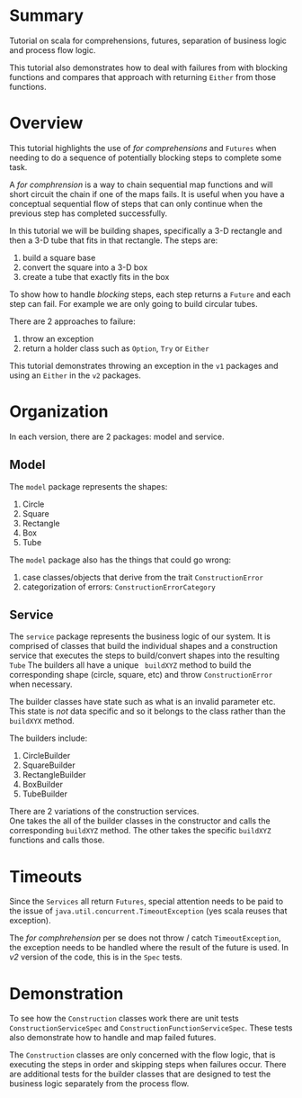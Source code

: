 # Summary
Tutorial on scala for comprehensions, futures, separation of business logic and process flow logic.

This tutorial also demonstrates how to deal with failures from with blocking functions and compares that approach with returning ```Either``` from those functions.

# Overview
This tutorial highlights the use of _for comprehensions_ and ```Futures``` when needing to do a sequence of potentially blocking steps to complete some task.

A _for comphrension_ is a way to chain sequential map functions and will short circuit the chain if one of the maps fails.  It is useful when you have a conceptual sequential flow of steps that can only continue when the previous step has completed successfully. 

In this tutorial we will be building shapes, specifically a 3-D rectangle and then a 3-D tube that fits in that rectangle.  The steps are:
1. build a square base
1. convert the square into a 3-D box
1. create a tube that exactly fits in the box

To show how to handle _blocking_ steps, each step returns a ```Future``` and each step can fail.  For example we are only going to build circular tubes.

There are 2 approaches to failure:
1. throw an exception
1. return a holder class such as ```Option```, ```Try``` or ```Either```

This tutorial demonstrates throwing an exception in the ```v1``` packages and using an ```Either``` in the ```v2``` packages.


# Organization
In each version, there are 2 packages: model and service.

## Model
The ```model``` package represents the shapes:
1. Circle
1. Square
1. Rectangle
1. Box
1. Tube

The ```model``` package also has the things that could go wrong:
1. case classes/objects that derive from the trait ```ConstructionError```
1. categorization of errors: ```ConstructionErrorCategory```

## Service
The ```service``` package represents the business logic of our system.  It is comprised of classes that build the individual shapes and a construction service that executes the steps to build/convert shapes into the resulting ```Tube```
The builders all have a unique ``` buildXYZ``` method to build the corresponding shape (circle, square, etc) and throw ```ConstructionError``` when necessary.  

The builder classes have state such as what is an invalid parameter etc.  This state is _not_ data specific and so it belongs to the class rather than the ```buildXYX``` method.

The builders include:
1. CircleBuilder
1. SquareBuilder
1. RectangleBuilder
1. BoxBuilder
1. TubeBuilder

There are 2 variations of the construction services.  
One takes the all of the builder classes in the constructor and calls the corresponding ```buildXYZ``` method.
The other takes the specific ```buildXYZ``` functions and calls those.

# Timeouts
Since the ```Services``` all return ```Futures```, special attention needs to be paid to the issue of ```java.util.concurrent.TimeoutException``` (yes scala reuses that exception).

The _for comphrehension_ per se does not throw / catch ```TimeoutException```, the exception needs to be handled where the result of the future is used.  In _v2_ version of the code, this is in the ```Spec``` tests.
# Demonstration
To see how the ```Construction``` classes work there are unit tests ```ConstructionServiceSpec``` and ```ConstructionFunctionServiceSpec```.  These tests also demonstrate how to handle and map failed futures.

The ```Construction``` classes are only concerned with the flow logic, that is executing the steps in order and skipping steps when failures occur.  There are additional tests for the builder classes that are designed to test the business logic separately from the process flow.
